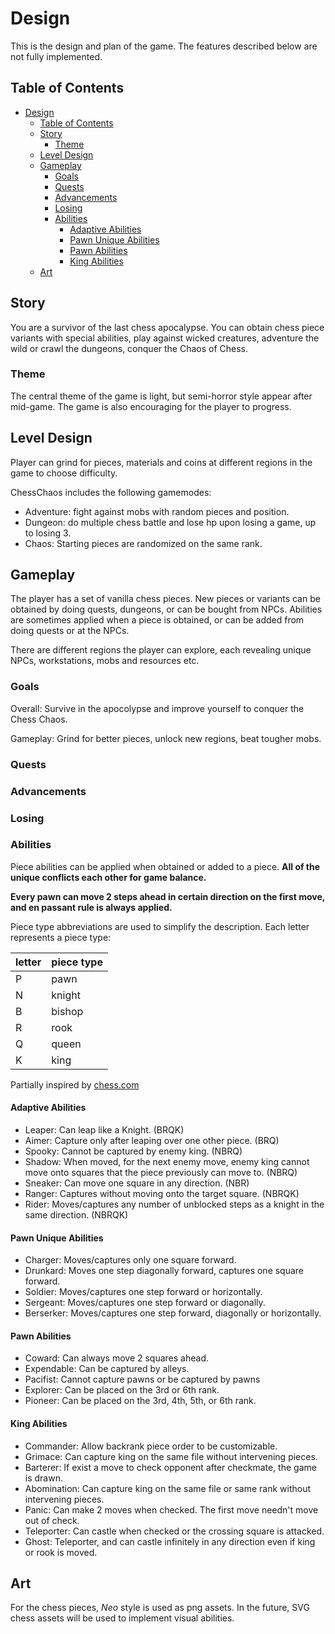 # Design

This is the design and plan of the game. The features described below are not fully implemented.

## Table of Contents
- [Design](#design)
  - [Table of Contents](#table-of-contents)
  - [Story](#story)
    - [Theme](#theme)
  - [Level Design](#level-design)
  - [Gameplay](#gameplay)
    - [Goals](#goals)
    - [Quests](#quests)
    - [Advancements](#advancements)
    - [Losing](#losing)
    - [Abilities](#abilities)
      - [Adaptive Abilities](#adaptive-abilities)
      - [Pawn Unique Abilities](#pawn-unique-abilities)
      - [Pawn Abilities](#pawn-abilities)
      - [King Abilities](#king-abilities)
  - [Art](#art)

## Story

You are a survivor of the last chess apocalypse. You can obtain chess piece variants with special abilities, play against wicked creatures, adventure the wild or crawl the dungeons, conquer the Chaos of Chess.

### Theme

The central theme of the game is light, but semi-horror style appear after mid-game. The game is also encouraging for the player to progress.

## Level Design

Player can grind for pieces, materials and coins at different regions in the game to choose difficulty.

ChessChaos includes the following gamemodes:
* Adventure: fight against mobs with random pieces and position.
* Dungeon: do multiple chess battle and lose hp upon losing a game, up to losing 3.
* Chaos: Starting pieces are randomized on the same rank.

## Gameplay

The player has a set of vanilla chess pieces. New pieces or variants can be obtained by doing quests, dungeons, or can be bought from NPCs. Abilities are sometimes applied when a piece is obtained, or can be added from doing quests or at the NPCs.

There are different regions the player can explore, each revealing unique NPCs, workstations, mobs and resources etc.

### Goals

Overall: Survive in the apocolypse and improve yourself to conquer the Chess Chaos.

Gameplay: Grind for better pieces, unlock new regions, beat tougher mobs.

### Quests

### Advancements

### Losing

### Abilities

Piece abilities can be applied when obtained or added to a piece. **All of the unique conflicts each other for game balance.**

**Every pawn can move 2 steps ahead in certain direction on the first move, and en passant rule is always applied.**

Piece type abbreviations are used to simplify the description. Each letter represents a piece type:

letter | piece type
------ | ----------
P      | pawn
N      | knight
B      | bishop
R      | rook
Q      | queen
K      | king

Partially inspired by [chess.com](https://www.chess.com/article/view/10-remarkable-chess-pieces-youve-never-seen)

#### Adaptive Abilities

- Leaper: Can leap like a Knight. (BRQK)
- Aimer: Capture only after leaping over one other piece. (BRQ)
- Spooky: Cannot be captured by enemy king. (NBRQ)
- Shadow: When moved, for the next enemy move, enemy king cannot move onto squares that the piece previously can move to. (NBRQ)
- Sneaker: Can move one square in any direction. (NBR)
- Ranger: Captures without moving onto the target square. (NBRQK)
- Rider: Moves/captures any number of unblocked steps as a knight in the same direction. (NBRQK)

#### Pawn Unique Abilities

- Charger: Moves/captures only one square forward.
- Drunkard: Moves one step diagonally forward, captures one square forward.
- Soldier: Moves/captures one step forward or horizontally.
- Sergeant: Moves/captures one step forward or diagonally.
- Berserker: Moves/captures one step forward, diagonally or horizontally.

#### Pawn Abilities

- Coward: Can always move 2 squares ahead.
- Expendable: Can be captured by alleys.
- Pacifist: Cannot capture pawns or be captured by pawns
- Explorer: Can be placed on the 3rd or 6th rank.
- Pioneer: Can be placed on the 3rd, 4th, 5th, or 6th rank.

#### King Abilities

- Commander: Allow backrank piece order to be customizable.
- Grimace: Can capture king on the same file without intervening pieces.
- Barterer: If exist a move to check opponent after checkmate, the game is drawn.
- Abomination: Can capture king on the same file or same rank without intervening pieces.
- Panic: Can make 2 moves when checked. The first move needn't move out of check.
- Teleporter: Can castle when checked or the crossing square is attacked.
- Ghost: Teleporter, and can castle infinitely in any direction even if king or rook is moved.

## Art

For the chess pieces, _Neo_ style is used as png assets. In the future, SVG chess assets will be used to implement visual abilities.

